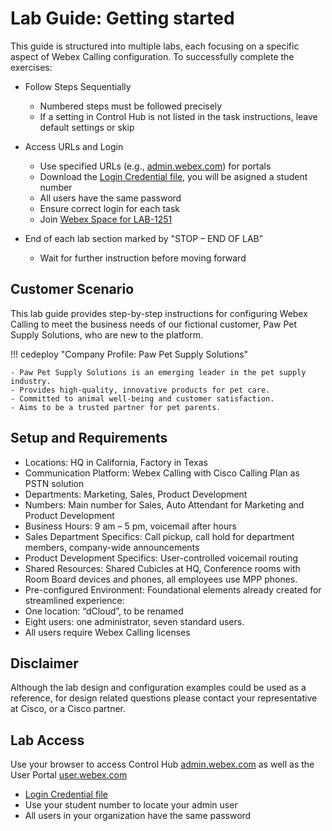 # Lab Guide: Getting started

This guide is structured into multiple labs, each focusing on a specific aspect of Webex Calling configuration. To successfully complete the exercises:

- Follow Steps Sequentially

    * Numbered steps must be followed precisely
    * If a setting in Control Hub is not listed in the task instructions, leave default settings or skip

- Access URLs and Login

    * Use specified URLs (e.g., [admin.webex.com](https://admin.webex.com)) for portals
    * Download the [Login Credential file](assets/Wx1_WxC_StudentCredentials.xlsx), you will be asigned a student number
    * All users have the same password
    * Ensure correct login for each task
    * Join [Webex Space for LAB-1251](https://eurl.io/#oT7O5ivEP)

- End of each lab section marked by "STOP – END OF LAB”

    * Wait for further instruction before moving forward


## Customer Scenario

This lab guide provides step-by-step instructions for configuring Webex Calling to meet the business needs of our fictional customer, Paw Pet Supply Solutions, who are new to the platform.

!!! cedeploy "Company Profile: Paw Pet Supply Solutions"

    - Paw Pet Supply Solutions is an emerging leader in the pet supply industry. 
    - Provides high-quality, innovative products for pet care. 
    - Committed to animal well-being and customer satisfaction. 
    - Aims to be a trusted partner for pet parents.

## Setup and Requirements
- Locations: HQ in California, Factory in Texas
- Communication Platform: Webex Calling with Cisco Calling Plan as PSTN solution
- Departments: Marketing, Sales, Product Development
- Numbers: Main number for Sales, Auto Attendant for Marketing and Product Development
- Business Hours: 9 am – 5 pm, voicemail after hours
- Sales Department Specifics: Call pickup, call hold for department members, company-wide announcements
- Product Development Specifics: User-controlled voicemail routing
- Shared Resources: Shared Cubicles at HQ, Conference rooms with Room Board devices and phones, all employees use MPP phones.
- Pre-configured Environment: Foundational elements already created for streamlined experience:
- One location: “dCloud”, to be renamed
- Eight users: one administrator, seven standard users.
- All users require Webex Calling licenses 



## Disclaimer

Although the lab design and configuration examples could be used as a reference, for design related questions please contact your representative at Cisco, or a Cisco partner.

## Lab Access

Use your browser to access Control Hub  [admin.webex.com](https://admin.webex.com) as well as the User Portal [user.webex.com](https://user.webex.com)

- [Login Credential file](assets/Wx1_WxC_StudentCredentials.xlsx)
- Use your student number to locate your admin user
- All users in your organization have the same password


